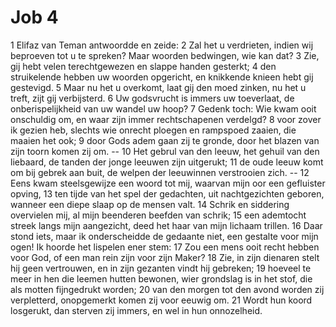 # Job 4
1 Elifaz van Teman antwoordde en zeide:
2 Zal het u verdrieten, indien wij beproeven tot u te spreken? Maar woorden bedwingen, wie kan dat?
3 Zie, gij hebt velen terechtgewezen en slappe handen gesterkt;
4 den struikelende hebben uw woorden opgericht, en knikkende knieen hebt gij gestevigd.
5 Maar nu het u overkomt, laat gij den moed zinken, nu het u treft, zijt gij verbijsterd.
6 Uw godsvrucht is immers uw toeverlaat, de onberispelijkheid van uw wandel uw hoop?
7 Gedenk toch: Wie kwam ooit onschuldig om, en waar zijn immer rechtschapenen verdelgd?
8 voor zover ik gezien heb, slechts wie onrecht ploegen en rampspoed zaaien, die maaien het ook;
9 door Gods adem gaan zij te gronde, door het blazen van zijn toorn komen zij om. --
10 Het gebrul van den leeuw, het gehuil van den liebaard, de tanden der jonge leeuwen zijn uitgerukt;
11 de oude leeuw komt om bij gebrek aan buit, de welpen der leeuwinnen verstrooien zich. --
12 Eens kwam steelsgewijze een woord tot mij, waarvan mijn oor een gefluister opving,
13 ten tijde van het spel der gedachten, uit nachtgezichten geboren, wanneer een diepe slaap op de mensen valt.
14 Schrik en siddering overvielen mij, al mijn beenderen beefden van schrik;
15 een ademtocht streek langs mijn aangezicht, deed het haar van mijn lichaam trillen.
16 Daar stond iets, maar ik onderscheidde de gedaante niet, een gestalte voor mijn ogen! Ik hoorde het lispelen ener stem:
17 Zou een mens ooit recht hebben voor God, of een man rein zijn voor zijn Maker?
18 Zie, in zijn dienaren stelt hij geen vertrouwen, en in zijn gezanten vindt hij gebreken;
19 hoeveel te meer in hen die leemen hutten bewonen, wier grondslag is in het stof, die als motten fijngedrukt worden;
20 van den morgen tot den avond worden zij verpletterd, onopgemerkt komen zij voor eeuwig om.
21 Wordt hun koord losgerukt, dan sterven zij immers, en wel in hun onnozelheid.